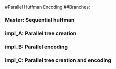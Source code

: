 #Parallel Huffman Encoding
##Branches:
### Master: Sequential huffman
### impl_A: Parallel tree creation
### impl_B: Parallel encoding
### impl_C: Parallel tree creation and encoding
